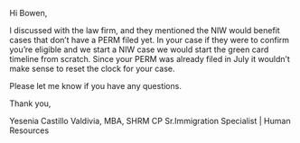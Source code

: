Hi Bowen,

I discussed with the law firm, and they mentioned the NIW would benefit cases that don’t have a PERM filed yet. In your case if they were to confirm you’re eligible and we start a NIW case we would start the green card timeline from scratch. Since your PERM was already filed in July it wouldn’t make sense to reset the clock for your case. 

Please let me know if you have any questions. 

Thank you, 

Yesenia Castillo Valdivia, MBA, SHRM CP
Sr.Immigration Specialist | Human Resources 



